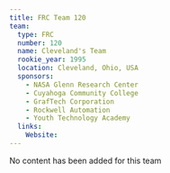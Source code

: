```yaml
---
title: FRC Team 120
team:
  type: FRC
  number: 120
  name: Cleveland's Team
  rookie_year: 1995
  location: Cleveland, Ohio, USA
  sponsors:
    - NASA Glenn Research Center
    - Cuyahoga Community College
    - GrafTech Corporation
    - Rockwell Automation
    - Youth Technology Academy
  links:
    Website: 
---
```

No content has been added for this team